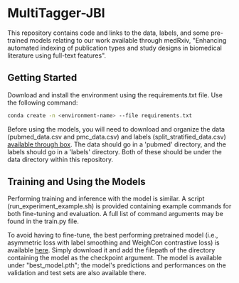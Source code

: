 # MultiTagger-JBI

This repository contains code and links to the data, labels, and some pre-trained models relating to our work available through medRxiv, "Enhancing automated indexing of publication types and study designs in biomedical literature using full-text features".

## Getting Started

Download and install the environment using the requirements.txt file. Use the following command:
```bash
conda create -n <environment-name> --file requirements.txt
```

Before using the models, you will need to download and organize the data (pubmed_data.csv and pmc_data.csv) and labels (split_stratified_data.csv) [available through box](https://uofi.box.com/s/lgvnrqqukab4b4izu7wr7dc4ood0z8w2). The data should go in a 'pubmed' directory, and the labels should go in a 'labels' directory. Both of these should be under the data directory within this repository.

## Training and Using the Models

Performing training and inference with the model is similar. A script (run_experiment_example.sh) is provided containing example commands for both fine-tuning and evaluation. A full list of command arguments may be found in the train.py file. 

To avoid having to fine-tune, the best performing pretrained model (i.e., asymmetric loss with label smoothing and WeighCon contrastive loss) is available [here](https://uofi.box.com/s/uspvg8s3hwzkp3zcd89jxrpj7ift4jqp). Simply download it and add the filepath of the directory containing the model as the checkpoint argument. The model is available under "best_model.pth"; the model's predictions and performances on the validation and test sets are also available there.
